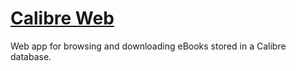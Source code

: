 # [Calibre Web](https://github.com/janeczku/calibre-web)

Web app for browsing and downloading eBooks stored in a Calibre database.
